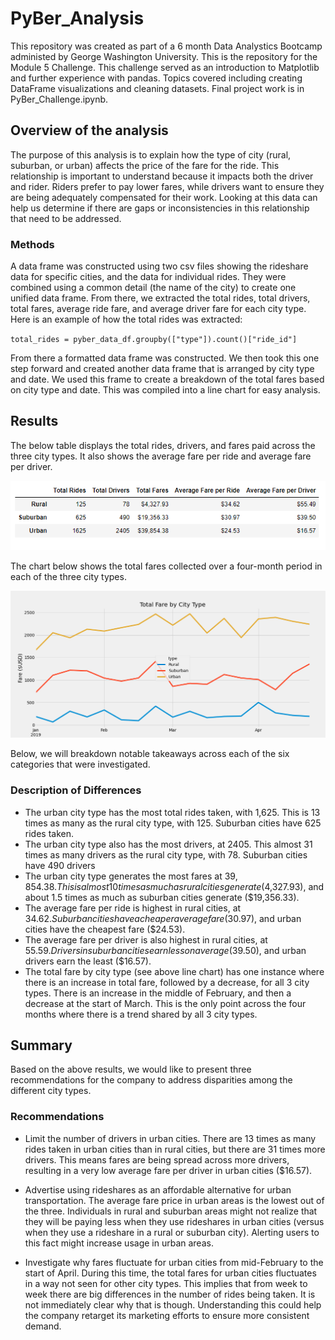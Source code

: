 # PyBer_Analysis
This repository was created as part of a 6 month Data Analystics Bootcamp administed by George Washington University. This is the repository for the Module 5 Challenge. This challenge served as an introduction to Matplotlib and further experience with pandas. Topics covered including creating DataFrame visualizations and cleaning datasets. Final project work is in PyBer_Challenge.ipynb. 

## Overview of the analysis
The purpose of this analysis is to explain how the type of city (rural, suburban, or urban) affects the price of the fare for the ride. This relationship is important to understand because it impacts both the driver and rider. Riders prefer to pay lower fares, while drivers want to ensure they are being adequately compensated for their work. Looking at this data can help us determine if there are gaps or inconsistencies in this relationship that need to be addressed. 

### Methods
A data frame was constructed using two csv files showing the rideshare data for specific cities, and the data for individual rides. They were combined using a common detail (the name of the city) to create one unified data frame. From there, we extracted the total rides, total drivers, total fares, average ride fare, and average driver fare for each city type. Here is an example of how the total rides was extracted: 

`total_rides = pyber_data_df.groupby(["type"]).count()["ride_id"]`

From there a formatted data frame was constructed. We then took this one step forward and created another data frame that is arranged by city type and date. We used this frame to create a breakdown of the total fares based on city type and date. This was compiled into a line chart for easy analysis. 

## Results

The below table displays the total rides, drivers, and fares paid across the three city types. It also shows the average fare per ride and average fare per driver. 

![Results Summary](https://github.com/jbalooshie/PyBer_Analysis/blob/main/analysis/summary.PNG)

The chart below shows the total fares collected over a four-month period in each of the three city types. 

![Line Chart](https://github.com/jbalooshie/PyBer_Analysis/blob/main/analysis/PyBer_fare_summary.png)

Below, we will breakdown notable takeaways across each of the six categories that were investigated. 

### Description of Differences

- The urban city type has the most total rides taken, with 1,625. This is 13 times as many as the rural city type, with 125. Suburban cities have 625 rides taken.
- The urban city type also has the most drivers, at 2405. This almost 31 times as many drivers as the rural city type, with 78. Suburban cities have 490 drivers 
- The urban city type generates the most fares at $39,854.38. This is almost 10 times as much as rural cities generate ($4,327.93), and about 1.5 times as much as suburban cities generate ($19,356.33). 
- The average fare per ride is highest in rural cities, at $34.62. Suburban cities have a cheaper average fare ($30.97), and urban cities have the cheapest fare ($24.53). 
- The average fare per driver is also highest in rural cities, at $55.59. Drivers in suburban cities earn less on average ($39.50), and urban drivers earn the least ($16.57).
- The total fare by city type (see above line chart) has one instance where there is an increase in total fare, followed by a decrease, for all 3 city types. There is an increase in the middle of February, and then a decrease at the start of March. This is the only point across the four months where there is a trend shared by all 3 city types. 

## Summary

Based on the above results, we would like to present three recommendations for the company to address disparities among the different city types. 

### Recommendations

- Limit the number of drivers in urban cities. There are 13 times as many rides taken in urban cities than in rural cities, but there are 31 times more drivers. This means fares are being spread across more drivers, resulting in a very low average fare per driver in urban cities ($16.57). 

- Advertise using rideshares as an affordable alternative for urban transportation. The average fare price in urban areas is the lowest out of the three. Individuals in rural and suburban areas might not realize that they will be paying less when they use rideshares in urban cities (versus when they use a rideshare in a rural or suburban city). Alerting users to this fact might increase usage in urban areas. 

- Investigate why fares fluctuate for urban cities from mid-February to the start of April. During this time, the total fares for urban cities fluctuates in a way not seen for other city types. This implies that from week to week there are big differences in the number of rides being taken. It is not immediately clear why that is though. Understanding this could help the company retarget its marketing efforts to ensure more consistent demand.
